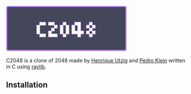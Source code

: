 <!-- # C2048 -->
![C2048 logo](src/resources/textures/logo.png)

C2048 is a clone of 2048 made by [Henrique Utzig](https://github.com/henriqueutzig) and [Pedro Klein](https://github.com/PedroKlein) written in C using [raylib](raylib.com/).

## Installation
